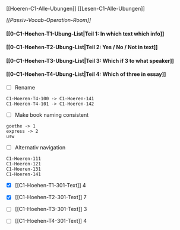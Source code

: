 [[Hoeren-C1-Alle-Ubungen]]
[[Lesen-C1-Alle-Ubungen]]

*[[Passiv-Vocab-Operation-Room]]*

#### [[0-C1-Hoehen-T1-Ubung-List|Teil 1: In which text which info]] 
#### [[0-C1-Hoehen-T2-Ubung-List|Teil 2: Yes / No / Not in text]]  
#### [[0-C1-Hoehen-T3-Ubung-List|Teil 3: Which if 3 to what speaker]]   
#### [[0-C1-Hoehen-T4-Ubung-List|Teil 4: Which of three in essay]] 
 

- [ ] Rename
```
C1-Hoeren-T4-100 -> C1-Hoeren-141
C1-Hoeren-T4-101 -> C1-Hoeren-142
```

- [ ] Make book naming consistent
```
goethe -> 1
express -> 2
usw
```

- [ ] Alternativ navigation
```
C1-Hoeren-111
C1-Hoeren-121
C1-Hoeren-131
C1-Hoeren-141
```


- [x] [[C1-Hoehen-T1-301-Text]] 4 
- [x] [[C1-Hoehen-T2-301-Text]] 7
- [ ] [[C1-Hoehen-T3-301-Text]] 3
- [ ] [[C1-Hoehen-T4-301-Text]] 4

